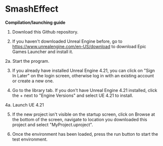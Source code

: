 # SmashEffect
<B>Compilation/launching guide </B>

1. Download this Github repository.

2.  If you haven't downloaded Unreal Engine before, go to https://www.unrealengine.com/en-US/download to download Epic Games Launcher and install it.

2a. Start the program.

3.  If you already have installed Unreal Engine 4.21, you can click on "Sign In Later" on the login screen, otherwise log in with an existing account or create a new one.

4.  Go to the library tab. If you don't have Unreal Engine 4.21 installed, click the + next to "Engine Versions" and select UE 4.21 to install.

4a. Launch UE 4.21

5. If the new project isn't visible on the startup screen, click on Browse at the bottom of the screen, navigate to location you downloaded this project and select "MyProject.uproject".

6. Once the environment has been loaded, press the run button to start the test environment.
